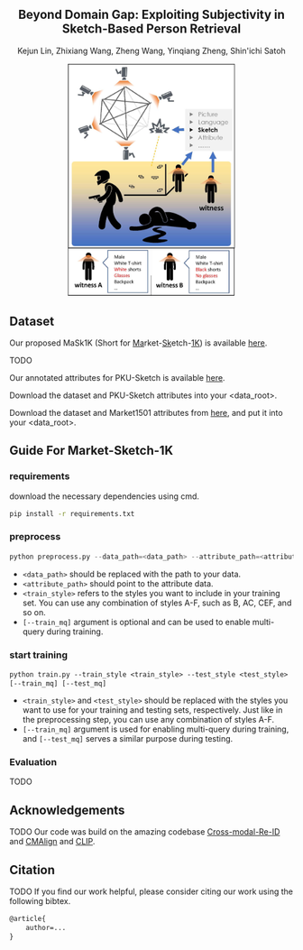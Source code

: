 <h2 align="center">Beyond Domain Gap: Exploiting Subjectivity in Sketch-Based Person Retrieval
</h2>
<p align="center">Kejun Lin, Zhixiang Wang, Zheng Wang, Yinqiang Zheng, Shin'ichi Satoh
</p>

<div align="center">
<img src="./assets/teaser.jpg" width=300px alt="teaser"></image>
</div>

## Dataset

Our proposed MaSk1K (Short for <u>Ma</u>rket-<u>Sk</u>etch-<u>1K</u>) is available <a href="https://drive.google.com/drive/folders/1XjFPM1yVHpE38sSDTFgM5s9aX2r-oYRC?usp=sharing">here</a>.

TODO

Our annotated attributes for PKU-Sketch is available <a href="">here</a>.

Download the dataset and PKU-Sketch attributes into your \<data_root\>.

Download the dataset and Market1501 attributes from <a href="">here</a>, and put it into your <data_root>.

## Guide For Market-Sketch-1K
### requirements
download the necessary dependencies using cmd.
```bash
pip install -r requirements.txt
```

### preprocess
```python
python preprocess.py --data_path=<data_path> --attribute_path=<attribute_path> --train_style <train_style> [--train_mq]
```

 - `<data_path>` should be replaced with the path to your data.
 - `<attribute_path>` should point to the attribute data.
 - `<train_style>` refers to the styles you want to include in your training set. You can use any combination of styles A-F, such as B, AC, CEF, and so on.
-  `[--train_mq]` argument is optional and can be used to enable multi-query during training.

### start training
```
python train.py --train_style <train_style> --test_style <test_style> [--train_mq] [--test_mq]
```

 - `<train_style>` and `<test_style>` should be replaced with the styles you want to use for your training and testing sets, respectively. Just like in the preprocessing step, you can use any combination of styles A-F.
 - `[--train_mq]` argument is used for enabling multi-query during training, and `[--test_mq]` serves a similar purpose during testing.

### Evaluation
TODO
<!-- ```python -->
<!--  python test.py [] -->
<!-- ``` -->


## Acknowledgements
TODO
Our code was build on the amazing codebase <a href="">Cross-modal-Re-ID</a> and <a href="">CMAlign</a> and <a href="">CLIP</a>. 

## Citation
TODO
If you find our work helpful, please consider citing our work using the following bibtex.
```
@article{
    author=...
}
```